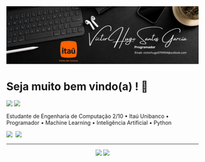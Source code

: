 <img src = 'Banner_read.me.png'>

# Seja muito bem vindo(a) ! 🧡
<div>
  <a href="https://www.linkedin.com/in/victorgarcia0709/" target="_blank"><img src="https://img.shields.io/badge/-LinkedIn-%230077B5?style=for-the-badge&logo=linkedin&logoColor=white" target="_blank"></a>
  <a href="https://medium.com/@victorhugo0709" target="_blank"><img src="https://img.shields.io/badge/Medium-12100E?style=for-the-badge&logo=medium&logoColor=white"></a>
</div>

Estudante de Engenharia de Computação 2/10 • Itaú Unibanco • Programador • Machine Learning • Inteligência Artificial • Python

<img src="https://cdn.jsdelivr.net/gh/devicons/devicon@latest/icons/python/python-original.svg" width='40' heigh='40'/>&nbsp;
<img src="https://cdn.jsdelivr.net/gh/devicons/devicon@latest/icons/anaconda/anaconda-original.svg" width='40' heigh='40'>&nbsp;

---

<div align = "center">
<img height='175em' src="https://github-readme-stats.vercel.app/api/top-langs/?username=VictorHugo0709&show_icons=true&theme=gruvbox&count_private=true"/>
<img height='175em' src="https://github-readme-stats.vercel.app/api?username=VictorHugo0709&show_icons=true&show_icons=true&theme=gruvbox&count_private=true" />
</div>
